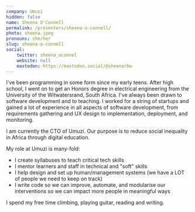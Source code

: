 ```yaml
---
company: Umuzi
hidden: false
name: Sheena O'Connell
permalink: /presenters/sheena-o-connell/
photo: sheena.jpeg
pronouns: she/her
slug: sheena-o-connell
social:
    twitter: sheena_oconnel
    website: null
    mastodon: https://mastodon.social/@sheenarbw
---
```


I've been programming in some form since my early teens. After high school, I went on to get an Honors degree in electrical engineering from the University of the Witwatersrand, South Africa.  I've always been drawn to software development and to teaching. I worked for a string of startups and gained a lot of experience in all aspects of software development, from requirements gathering and UX design to implementation, deployment, and monitoring.

I am currently the CTO of Umuzi. Our purpose is to reduce social inequality in Africa through digital education.

My role at Umuzi is many-fold:

- I create syllabuses to teach critical tech skills
- I mentor learners and staff in technical and "soft" skills
- I help design and set up human/management systems (we have a LOT of people we need to keep on track)
- I write code so we can improve, automate, and modularise our interventions so we can impact more people in meaningful ways

I spend my free time climbing, playing guitar, reading and writing.

